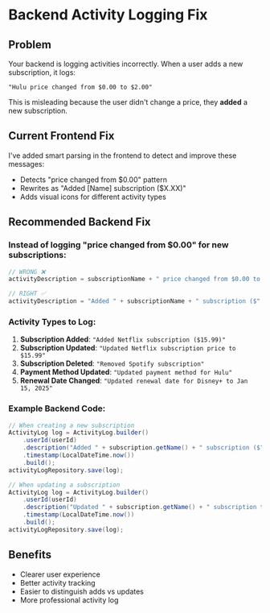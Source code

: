 # Backend Activity Logging Fix

## Problem
Your backend is logging activities incorrectly. When a user adds a new subscription, it logs:
```
"Hulu price changed from $0.00 to $2.00"
```

This is misleading because the user didn't change a price, they **added** a new subscription.

## Current Frontend Fix
I've added smart parsing in the frontend to detect and improve these messages:
- Detects "price changed from $0.00" pattern
- Rewrites as "Added [Name] subscription ($X.XX)"
- Adds visual icons for different activity types

## Recommended Backend Fix

### Instead of logging "price changed from $0.00" for new subscriptions:
```java
// WRONG ❌
activityDescription = subscriptionName + " price changed from $0.00 to $" + price;

// RIGHT ✅
activityDescription = "Added " + subscriptionName + " subscription ($" + price + ")";
```

### Activity Types to Log:
1. **Subscription Added**: `"Added Netflix subscription ($15.99)"`
2. **Subscription Updated**: `"Updated Netflix subscription price to $15.99"`
3. **Subscription Deleted**: `"Removed Spotify subscription"`
4. **Payment Method Updated**: `"Updated payment method for Hulu"`
5. **Renewal Date Changed**: `"Updated renewal date for Disney+ to Jan 15, 2025"`

### Example Backend Code:
```java
// When creating a new subscription
ActivityLog log = ActivityLog.builder()
    .userId(userId)
    .description("Added " + subscription.getName() + " subscription ($" + subscription.getPrice() + ")")
    .timestamp(LocalDateTime.now())
    .build();
activityLogRepository.save(log);

// When updating a subscription
ActivityLog log = ActivityLog.builder()
    .userId(userId)
    .description("Updated " + subscription.getName() + " subscription to $" + newPrice)
    .timestamp(LocalDateTime.now())
    .build();
activityLogRepository.save(log);
```

## Benefits
- Clearer user experience
- Better activity tracking
- Easier to distinguish adds vs updates
- More professional activity log

